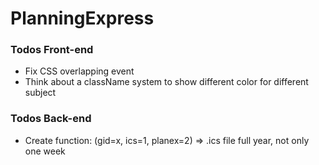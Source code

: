 # PlanningExpress

### Todos Front-end

 - Fix CSS overlapping event
 - Think about a className system to show different color for different subject
 
### Todos Back-end

 - Create function: (gid=x, ics=1, planex=2) => .ics file full year, not only one week
